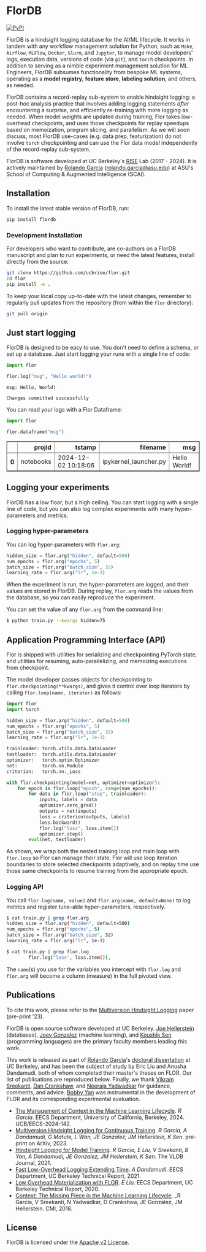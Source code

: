 FlorDB
================================
[![PyPI](https://img.shields.io/pypi/v/flordb.svg?nocache=1)](https://pypi.org/project/flordb/)


FlorDB is a hindsight logging database for the AI/ML lifecycle. It works in tandem with any workflow management solution for Python, such as `Make`, `Airflow`, `MLFlow`, `Docker`, `Slurm`, and `Jupyter`, to manage model developers' logs, execution data, versions of code (via `git`), and `torch` checkpoints. In addition to serving as a nimble experiment management solution for ML Engineers, FlorDB subsumes functionality from bespoke ML systems, operating as a **model registry**, **feature store**, **labeling solution**, and others, as needed.

FlorDB contains a record-replay sub-system to enable hindsight logging: a post-hoc analysis practice that involves adding logging statements *after* encountering a surprise, and efficiently re-training with more logging as needed. When model weights are updated during training, Flor takes low-overhead checkpoints, and uses those checkpoints for replay speedups based on memoization, program slicing, and parallelism. As we will soon discuss, most FlorDB use-cases (e.g. data prep, featurization) do not involve `torch` checkpointing and can use the Flor data model independently of the record-replay sub-system.

FlorDB is software developed at UC Berkeley's [RISE](https://rise.cs.berkeley.edu/) Lab (2017 - 2024). It is actively maintained by [Rolando Garcia](https://rlnsanz.github.io) (rolando.garcia@asu.edu) at ASU's School of Computing & Augmented Intelligence (SCAI).

## Installation
To install the latest stable version of FlorDB, run:

```bash
pip install flordb
```

### Development Installation

For developers who want to contribute, are co-authors on a FlorDB manuscript and plan to run experiments, or need the latest features, install directly from the source:

```bash
git clone https://github.com/ucbrise/flor.git
cd flor
pip install -e .
```

To keep your local copy up-to-date with the latest changes, remember to regularly pull updates from the repository (from within the `flor` directory):

```bash
git pull origin
```

## Just start logging

FlorDB is designed to be easy to use. 
You don't need to define a schema, or set up a database.
Just start logging your runs with a single line of code:

```python
import flor

flor.log("msg", "Hello world!")
```
```
msg: Hello, World!

Changes committed successfully
```

You can read your logs with a Flor Dataframe:

```python
import flor

flor.dataframe("msg")
```
<div>
<style scoped>
    .dataframe tbody tr th:only-of-type {
        vertical-align: middle;
    }

    .dataframe tbody tr th {
        vertical-align: top;
    }

    .dataframe thead th {
        text-align: right;
    }
</style>
<table border="1" class="dataframe">
  <thead>
    <tr style="text-align: right;">
      <th></th>
      <th>projid</th>
      <th>tstamp</th>
      <th>filename</th>
      <th>msg</th>
    </tr>
  </thead>
  <tbody>
    <tr>
      <th>0</th>
      <td>notebooks</td>
      <td>2024-12-02 10:18:06</td>
      <td>ipykernel_launcher.py</td>
      <td>Hello World!</td>
    </tr>
  </tbody>
</table>
</div>

## Logging your experiments
FlorDB has a low floor, but a high ceiling. 
You can start logging with a single line of code, but you can also log complex experiments with many hyper-parameters and metrics.



### Logging hyper-parameters
You can log hyper-parameters with `flor.arg`:

```python
hidden_size = flor.arg("hidden", default=500)
num_epochs = flor.arg("epochs", 5)
batch_size = flor.arg("batch_size", 32)
learning_rate = flor.arg("lr", 1e-3)
```

When the experiment is run, the hyper-parameters are logged, and their values are stored in FlorDB.
During replay, `flor.arg` reads the values from the database, so you can easily reproduce the experiment.


You can set the value of any `flor.arg` from the command line:
```bash 
$ python train.py --kwargs hidden=75
```


## Application Programming Interface (API)

Flor is shipped with utilities for serializing and checkpointing PyTorch state,
and utilities for resuming, auto-parallelizing, and memoizing executions from checkpoint.

The model developer passes objects for checkpointing to `flor.checkpointing(**kwargs)`,
and gives it control over loop iterators by 
calling `flor.loop(name, iterator)` as follows:

```python
import flor
import torch

hidden_size = flor.arg("hidden", default=500)
num_epochs = flor.arg("epochs", 5)
batch_size = flor.arg("batch_size", 32)
learning_rate = flor.arg("lr", 1e-3)

trainloader: torch.utils.data.DataLoader
testloader:  torch.utils.data.DataLoader
optimizer:   torch.optim.Optimizer
net:         torch.nn.Module
criterion:   torch.nn._Loss

with flor.checkpointing(model=net, optimizer=optimizer):
    for epoch in flor.loop("epoch", range(num_epochs)):
        for data in flor.loop("step", trainloader):
            inputs, labels = data
            optimizer.zero_grad()
            outputs = net(inputs)
            loss = criterion(outputs, labels)
            loss.backward()
            flor.log("loss", loss.item())
            optimizer.step()
        eval(net, testloader)
```
As shown, 
we wrap both the nested training loop and main loop with `flor.loop` so Flor can manage their state. Flor will use loop iteration boundaries to store selected checkpoints adaptively, and on replay time use those same checkpoints to resume training from the appropriate epoch.  

### Logging API

You call `flor.log(name, value)` and `flor.arg(name, default=None)` to log metrics and register tune-able hyper-parameters, respectively. 

```bash
$ cat train.py | grep flor.arg
hidden_size = flor.arg("hidden", default=500)
num_epochs = flor.arg("epochs", 5)
batch_size = flor.arg("batch_size", 32)
learning_rate = flor.arg("lr", 1e-3)

$ cat train.py | grep flor.log
        flor.log("loss", loss.item()),
```

The `name`(s) you use for the variables you intercept with `flor.log` and `flor.arg` will become a column (measure) in the full pivoted view.


## Publications

To cite this work, please refer to the [Multiversion Hindsight Logging](https://arxiv.org/abs/2310.07898) paper (pre-print '23).

FlorDB is open source software developed at UC Berkeley. 
[Joe Hellerstein](https://dsf.berkeley.edu/jmh/) (databases), [Joey Gonzalez](http://people.eecs.berkeley.edu/~jegonzal/) (machine learning), and [Koushik Sen](https://people.eecs.berkeley.edu/~ksen) (programming languages) 
are the primary faculty members leading this work.

This work is released as part of [Rolando Garcia](https://rlnsanz.github.io/)'s [doctoral dissertation](https://www2.eecs.berkeley.edu/Pubs/TechRpts/2024/EECS-2024-142.html) at UC Berkeley,
and has been the subject of study by Eric Liu and Anusha Dandamudi, 
both of whom completed their master's theses on FLOR.
Our list of publications are reproduced below.
Finally, we thank [Vikram Sreekanti](https://www.vikrams.io/), [Dan Crankshaw](https://dancrankshaw.com/), and [Neeraja Yadwadkar](https://cs.stanford.edu/~neeraja/) for guidance, comments, and advice.
[Bobby Yan](https://bobbyy.org/) was instrumental in the development of FLOR and its corresponding experimental evaluation.

* [The Management of Context in the Machine Learning Lifecycle](https://www2.eecs.berkeley.edu/Pubs/TechRpts/2024/EECS-2024-142.html). _R Garcia_. EECS Department, University of California, Berkeley, 2024. UCB/EECS-2024-142.
* [Multiversion Hindsight Logging for Continuous Training](https://arxiv.org/abs/2310.07898). _R Garcia, A Dandamudi, G Matute, L Wan, JE Gonzalez, JM Hellerstein, K Sen_. pre-print on ArXiv, 2023.
* [Hindsight Logging for Model Training](http://www.vldb.org/pvldb/vol14/p682-garcia.pdf). _R Garcia, E Liu, V Sreekanti, B Yan, A Dandamudi, JE Gonzalez, JM Hellerstein, K Sen_. The VLDB Journal, 2021.
* [Fast Low-Overhead Logging Extending Time](https://www2.eecs.berkeley.edu/Pubs/TechRpts/2021/EECS-2021-117.html). _A Dandamudi_. EECS Department, UC Berkeley Technical Report, 2021.
* [Low Overhead Materialization with FLOR](https://www2.eecs.berkeley.edu/Pubs/TechRpts/2020/EECS-2020-79.html). _E Liu_. EECS Department, UC Berkeley Technical Report, 2020. 
* [Context: The Missing Piece in the Machine Learning Lifecycle](https://rlnsanz.github.io/dat/Flor_CMI_18_CameraReady.pdf). _R Garcia, V Sreekanti, N Yadwadkar, D Crankshaw, JE Gonzalez, JM Hellerstein. CMI, 2018.


## License
FlorDB is licensed under the [Apache v2 License](https://www.apache.org/licenses/LICENSE-2.0).
